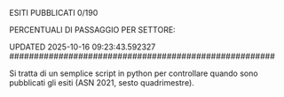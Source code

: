 ESITI PUBBLICATI 0/190 

PERCENTUALI DI PASSAGGIO PER SETTORE:

UPDATED 2025-10-16 09:23:43.592327
###################################################### 

Si tratta di un semplice script in python per controllare quando sono pubblicati gli esiti (ASN 2021, sesto quadrimestre).

